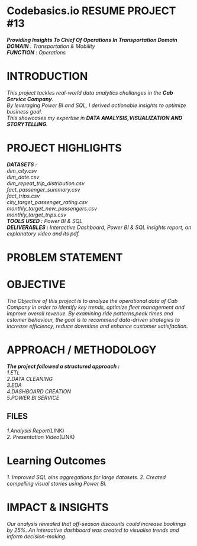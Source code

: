 # Codebasics.io RESUME PROJECT #13  
_**Providing Insights To Chief Of Operations In Transportation Domain**  
**DOMAIN**   :  Transportation & Mobility  
**FUNCTION** :  Operations_

# INTRODUCTION  
_This project tackles real-world data analytics challanges in the **_Cab Service Company_**.  
By leveraging Power BI and SQL, I derived actionable insights to optimize business goal.  
This showcases my expertise in **_DATA ANALYSIS,VISUALIZATION  AND  
STORYTELLING_**._

 # PROJECT HIGHLIGHTS  
 _**DATASETS :**  
 dim_city.csv  
 dim_date.csv  
 dim_repeat_trip_distribution.csv  
 fact_passenger_summary.csv  
 fact_trips.csv  
 city_target_passenger_rating.csv   
 monthly_target_new_passengers.csv  
 monthly_target_trips.csv  
 **TOOLS USED :** Power BI & SQL  
 **DELIVERABLES :** Interactive Dashboard, Power BI & SQL insights report, an explanatory video and its pdf._ 

# PROBLEM STATEMENT

# OBJECTIVE
_The Objective of this project is to analyze the operational data of Cab Company in order to identify 
key trends, optimize fleet management and improve overall revenue. By examining ride patterns,peak times 
and cstomer behaviour, the goal is to recommend data-driven strategies to increase efficiency, reduce downtime 
and enhance customer satisfaction._

# APPROACH / METHODOLOGY
_**The project followed a structured approach :**_  
_1.ETL_  
_2.DATA CLEANING_  
_3.EDA_  
_4.DASHBOARD CREATION_  
_5.POWER BI SERVICE_

## FILES
_1.Analysis Report_(LINK)  
_2. Presentation Video_(LINK)

# Learning Outcomes
_1. Improved SQL oins aggregations for large datasets._
_2. Created compelling visual stories using Power BI._

# IMPACT & INSIGHTS  
_Our analysis revealed that off-season discounts could increase bookings by 25%. 
An interactive dashboard was created to visualise trends and inform decision-making._
